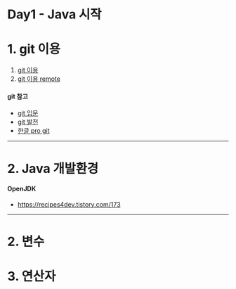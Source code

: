 # Day1 - Java 시작

# 1. git 이용

1. [git 이용](</day1/git이용-2020(2p).pdf>)
2. [git 이용 remote](</day1/git_remote이용(2p).pdf>)

#### git 참고

 - [git 입문](https://backlog.com/git-tutorial/kr/intro/intro1_1.html)
 - [git 발전](https://backlog.com/git-tutorial/kr/stepup/stepup1_1.html)
 - [한글 pro git](https://git-scm.com/book/ko/v2)
 

---

# 2. Java 개발환경

#### OpenJDK

- https://recipes4dev.tistory.com/173

---

# 2. 변수

# 3. 연산자
